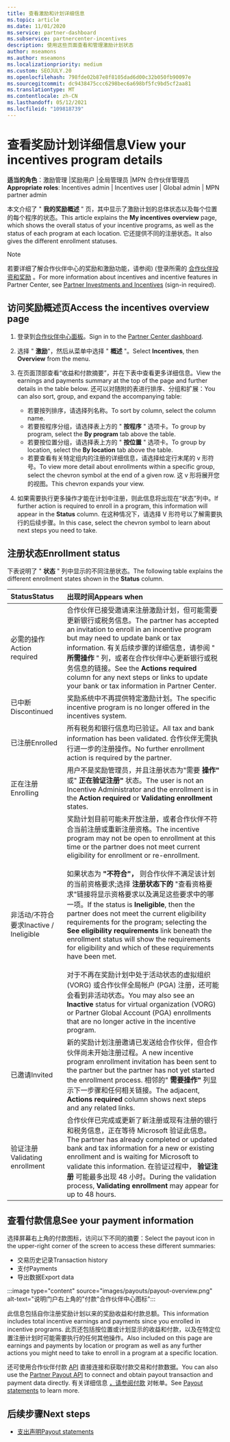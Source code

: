 ```yaml
---
title: 查看激励和计划详细信息
ms.topic: article
ms.date: 11/01/2020
ms.service: partner-dashboard
ms.subservice: partnercenter-incentives
description: 使用这些页面查看和管理激励计划状态
author: mseamons
ms.author: mseamons
ms.localizationpriority: medium
ms.custom: SEOJULY.20
ms.openlocfilehash: 798fde02b87e8f8105dad6d00c32b050fb90097e
ms.sourcegitcommit: dc9438475ccc6298bec6a698bf5fc9bd5cf2aa81
ms.translationtype: MT
ms.contentlocale: zh-CN
ms.lasthandoff: 05/12/2021
ms.locfileid: "109818739"
---
```

# <a name="view-your-incentives-program-details"></a><span data-ttu-id="3e0bc-103">查看奖励计划详细信息</span><span class="sxs-lookup"><span data-stu-id="3e0bc-103">View your incentives program details</span></span>

<span data-ttu-id="3e0bc-104">**适当的角色**：激励管理 |奖励用户 |全局管理员 |MPN 合作伙伴管理员</span><span class="sxs-lookup"><span data-stu-id="3e0bc-104">**Appropriate roles**: Incentives admin | Incentives user | Global admin | MPN partner admin</span></span>

<span data-ttu-id="3e0bc-105">本文介绍了 " **我的奖励概述** " 页，其中显示了激励计划的总体状态以及每个位置的每个程序的状态。</span><span class="sxs-lookup"><span data-stu-id="3e0bc-105">This article explains the **My incentives overview** page, which shows the overall status of your incentive programs, as well as the status of each program at each location.</span></span> <span data-ttu-id="3e0bc-106">它还提供不同的注册状态。</span><span class="sxs-lookup"><span data-stu-id="3e0bc-106">It also gives the different enrollment statuses.</span></span>

>[!NOTE]
><span data-ttu-id="3e0bc-107">若要详细了解合作伙伴中心的奖励和激励功能，请参阅)  (登录所需的 [合作伙伴投资和奖励](https://partner.microsoft.com/membership/partner-incentives) 。</span><span class="sxs-lookup"><span data-stu-id="3e0bc-107">For more information about incentives and incentive features in Partner Center, see [Partner Investments and Incentives](https://partner.microsoft.com/membership/partner-incentives) (sign-in required).</span></span>

## <a name="access-the-incentives-overview-page"></a><span data-ttu-id="3e0bc-108">访问奖励概述页</span><span class="sxs-lookup"><span data-stu-id="3e0bc-108">Access the incentives overview page</span></span>

1. <span data-ttu-id="3e0bc-109">登录到[合作伙伴中心面板](https://partner.microsoft.com/dashboard)。</span><span class="sxs-lookup"><span data-stu-id="3e0bc-109">Sign in to the [Partner Center dashboard](https://partner.microsoft.com/dashboard).</span></span>
1. <span data-ttu-id="3e0bc-110">选择 " **激励**"，然后从菜单中选择 " **概述** "。</span><span class="sxs-lookup"><span data-stu-id="3e0bc-110">Select **Incentives**, then **Overview** from the menu.</span></span>
1. <span data-ttu-id="3e0bc-111">在页面顶部查看“收益和付款摘要”，并在下表中查看更多详细信息。</span><span class="sxs-lookup"><span data-stu-id="3e0bc-111">View the earnings and payments summary at the top of the page and further details in the table below.</span></span> <span data-ttu-id="3e0bc-112">还可以对随附的表进行排序、分组和扩展：</span><span class="sxs-lookup"><span data-stu-id="3e0bc-112">You can also sort, group, and expand the accompanying table:</span></span>

   - <span data-ttu-id="3e0bc-113">若要按列排序，请选择列名称。</span><span class="sxs-lookup"><span data-stu-id="3e0bc-113">To sort by column, select the column name.</span></span>
   - <span data-ttu-id="3e0bc-114">若要按程序分组，请选择表上方的 " **按程序** " 选项卡。</span><span class="sxs-lookup"><span data-stu-id="3e0bc-114">To group by program, select the **By program** tab above the table.</span></span>
   - <span data-ttu-id="3e0bc-115">若要按位置分组，请选择表上方的 " **按位置** " 选项卡。</span><span class="sxs-lookup"><span data-stu-id="3e0bc-115">To group by location, select the **By location** tab above the table.</span></span>
   - <span data-ttu-id="3e0bc-116">若要查看有关特定组内的注册的详细信息，请选择给定行末尾的 v 形符号。</span><span class="sxs-lookup"><span data-stu-id="3e0bc-116">To view more detail about enrollments within a specific group, select the chevron symbol at the end of a given row.</span></span> <span data-ttu-id="3e0bc-117">这 v 形将展开您的视图。</span><span class="sxs-lookup"><span data-stu-id="3e0bc-117">This chevron expands your view.</span></span>
1. <span data-ttu-id="3e0bc-118">如果需要执行更多操作才能在计划中注册，则此信息将出现在“状态”列中。</span><span class="sxs-lookup"><span data-stu-id="3e0bc-118">If further action is required to enroll in a program, this information will appear in the **Status** column.</span></span> <span data-ttu-id="3e0bc-119">在这种情况下，请选择 V 形符号以了解需要执行的后续步骤。</span><span class="sxs-lookup"><span data-stu-id="3e0bc-119">In this case, select the chevron symbol to learn about next steps you need to take.</span></span>

## <a name="enrollment-status"></a><span data-ttu-id="3e0bc-120">注册状态</span><span class="sxs-lookup"><span data-stu-id="3e0bc-120">Enrollment status</span></span>

<span data-ttu-id="3e0bc-121">下表说明了 " **状态** " 列中显示的不同注册状态。</span><span class="sxs-lookup"><span data-stu-id="3e0bc-121">The following table explains the different enrollment states shown in the **Status** column.</span></span>

| <span data-ttu-id="3e0bc-122">**Status**</span><span class="sxs-lookup"><span data-stu-id="3e0bc-122">**Status**</span></span>         | <span data-ttu-id="3e0bc-123">**出现时间**</span><span class="sxs-lookup"><span data-stu-id="3e0bc-123">**Appears when**</span></span> |
|:------------------------------------|:------------------|
| <span data-ttu-id="3e0bc-124">必需的操作</span><span class="sxs-lookup"><span data-stu-id="3e0bc-124">Action required</span></span>  | <span data-ttu-id="3e0bc-125">合作伙伴已接受邀请来注册激励计划，但可能需要更新银行或税务信息。</span><span class="sxs-lookup"><span data-stu-id="3e0bc-125">The partner has accepted an invitation to enroll in an incentive program but may need to update bank or tax information.</span></span> <span data-ttu-id="3e0bc-126">有关后续步骤的详细信息，请参阅 " **所需操作** " 列，或者在合作伙伴中心更新银行或税务信息的链接。</span><span class="sxs-lookup"><span data-stu-id="3e0bc-126">See the **Actions required** column for any next steps or links to update your bank or tax information in Partner Center.</span></span> |
| <span data-ttu-id="3e0bc-127">已中断</span><span class="sxs-lookup"><span data-stu-id="3e0bc-127">Discontinued</span></span>  | <span data-ttu-id="3e0bc-128">奖励系统中不再提供特定激励计划。</span><span class="sxs-lookup"><span data-stu-id="3e0bc-128">The specific incentive program is no longer offered in the incentives system.</span></span> |
| <span data-ttu-id="3e0bc-129">已注册</span><span class="sxs-lookup"><span data-stu-id="3e0bc-129">Enrolled</span></span>  | <span data-ttu-id="3e0bc-130">所有税务和银行信息均已验证。</span><span class="sxs-lookup"><span data-stu-id="3e0bc-130">All tax and bank information has been validated.</span></span> <span data-ttu-id="3e0bc-131">合作伙伴无需执行进一步的注册操作。</span><span class="sxs-lookup"><span data-stu-id="3e0bc-131">No further enrollment action is required by the partner.</span></span> |
| <span data-ttu-id="3e0bc-132">正在注册</span><span class="sxs-lookup"><span data-stu-id="3e0bc-132">Enrolling</span></span>  | <span data-ttu-id="3e0bc-133">用户不是奖励管理员，并且注册状态为"需要 **操作"** 或" **正在验证注册"** 状态。</span><span class="sxs-lookup"><span data-stu-id="3e0bc-133">The user is not an Incentive Administrator and the enrollment is in the **Action required** or **Validating enrollment** states.</span></span>|
| <span data-ttu-id="3e0bc-134">非活动/不符合要求</span><span class="sxs-lookup"><span data-stu-id="3e0bc-134">Inactive / Ineligible</span></span> | <span data-ttu-id="3e0bc-135">奖励计划目前可能未开放注册，或者合作伙伴不符合当前注册或重新注册资格。</span><span class="sxs-lookup"><span data-stu-id="3e0bc-135">The incentive program may not be open to enrollment at this time or the partner does not meet current eligibility for enrollment or re-enrollment.</span></span> <br><br> <span data-ttu-id="3e0bc-136">如果状态为 **"不符合"，** 则合作伙伴不满足该计划的当前资格要求;选择 **注册状态下的** "查看资格要求"链接将显示资格要求以及满足这些要求中的哪一项。</span><span class="sxs-lookup"><span data-stu-id="3e0bc-136">If the status is **Ineligible**, then the partner does not meet the current eligibility requirements for the program; selecting the **See eligibility requirements** link beneath the enrollment status will show the requirements for eligibility and which of these requirements have been met.</span></span> <br><br> <span data-ttu-id="3e0bc-137">对于不再在奖励计划中处于活动状态的虚拟组织 (VORG) 或合作伙伴全局帐户 (PGA) 注册，还可能会看到非活动状态。</span><span class="sxs-lookup"><span data-stu-id="3e0bc-137">You may also see an **Inactive** status for virtual organization (VORG) or Partner Global Account (PGA) enrollments that are no longer active in the incentive program.</span></span>  |
| <span data-ttu-id="3e0bc-138">已邀请</span><span class="sxs-lookup"><span data-stu-id="3e0bc-138">Invited</span></span>  | <span data-ttu-id="3e0bc-139">新的奖励计划注册邀请已发送给合作伙伴，但合作伙伴尚未开始注册过程。</span><span class="sxs-lookup"><span data-stu-id="3e0bc-139">A new incentive program enrollment invitation has been sent to the partner but the partner has not yet started the enrollment process.</span></span> <span data-ttu-id="3e0bc-140">相邻的" **需要操作"** 列显示下一步骤和任何相关链接。</span><span class="sxs-lookup"><span data-stu-id="3e0bc-140">The adjacent, **Actions required** column shows next steps and any related links.</span></span>  |
| <span data-ttu-id="3e0bc-141">验证注册</span><span class="sxs-lookup"><span data-stu-id="3e0bc-141">Validating enrollment</span></span>  | <span data-ttu-id="3e0bc-142">合作伙伴已完成或更新了新注册或现有注册的银行和税务信息，正在等待 Microsoft 验证此信息。</span><span class="sxs-lookup"><span data-stu-id="3e0bc-142">The partner has already completed or updated bank and tax information for a new or existing enrollment and is waiting for Microsoft to validate this information.</span></span> <span data-ttu-id="3e0bc-143">在验证过程中， **验证注册** 可能最多出现 48 小时。</span><span class="sxs-lookup"><span data-stu-id="3e0bc-143">During the validation process, **Validating enrollment** may appear for up to 48 hours.</span></span>  |

## <a name="see-your-payment-information"></a><span data-ttu-id="3e0bc-144">查看付款信息</span><span class="sxs-lookup"><span data-stu-id="3e0bc-144">See your payment information</span></span>

<span data-ttu-id="3e0bc-145">选择屏幕右上角的付款图标，访问以下不同的摘要：</span><span class="sxs-lookup"><span data-stu-id="3e0bc-145">Select the payout icon in the upper-right corner of the screen to access these different summaries:</span></span>

- <span data-ttu-id="3e0bc-146">交易历史记录</span><span class="sxs-lookup"><span data-stu-id="3e0bc-146">Transaction history</span></span>
- <span data-ttu-id="3e0bc-147">支付</span><span class="sxs-lookup"><span data-stu-id="3e0bc-147">Payments</span></span>
- <span data-ttu-id="3e0bc-148">导出数据</span><span class="sxs-lookup"><span data-stu-id="3e0bc-148">Export data</span></span>

:::image type="content" source="images/payouts/payout-overview.png" alt-text="说明门户右上角的&quot;付款&quot;合作伙伴中心图标":::

<span data-ttu-id="3e0bc-150">此信息包括自你注册奖励计划以来的奖励收益和付款总额。</span><span class="sxs-lookup"><span data-stu-id="3e0bc-150">This information includes total incentive earnings and payments since you enrolled in incentive programs.</span></span> <span data-ttu-id="3e0bc-151">此页还包括按位置或计划显示的收益和付款，以及在特定位置注册计划时可能需要执行的任何其他操作。</span><span class="sxs-lookup"><span data-stu-id="3e0bc-151">Also included on this page are earnings and payments by location or program as well as any further actions you might need to take to enroll in a program at a specific location.</span></span> 

<span data-ttu-id="3e0bc-152">还可使用合作伙伴付款 [API](https://apidocs.microsoft.com/services/partnerpayouts) 直接连接和获取付款交易和付款数据。</span><span class="sxs-lookup"><span data-stu-id="3e0bc-152">You can also use the [Partner Payout API](https://apidocs.microsoft.com/services/partnerpayouts) to connect and obtain payout transaction and payment data directly.</span></span> <span data-ttu-id="3e0bc-153">有关详细信息 [，请参阅付款](payout-statement.md) 对帐单。</span><span class="sxs-lookup"><span data-stu-id="3e0bc-153">See [Payout statements](payout-statement.md) to learn more.</span></span>

## <a name="next-steps"></a><span data-ttu-id="3e0bc-154">后续步骤</span><span class="sxs-lookup"><span data-stu-id="3e0bc-154">Next steps</span></span>

- [<span data-ttu-id="3e0bc-155">支出声明</span><span class="sxs-lookup"><span data-stu-id="3e0bc-155">Payout statements</span></span>](payout-statement.md)
